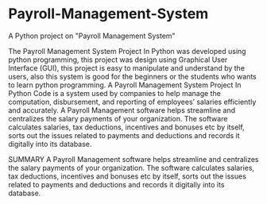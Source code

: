 # Payroll-Management-System
A Python project on "Payroll Management System"

The Payroll Management System Project In Python was developed using python programming, this project was design using Graphical User Interface (GUI), this project is easy to manipulate and understand by the users, also this system is good for the beginners or the students who wants to learn python programming.
A Payroll Management System Project In Python Code is a system used by companies to help manage the computation, disbursement, and reporting of employees’ salaries efficiently and accurately. A Payroll Management software helps streamline and centralizes the salary payments of your organization. The software calculates salaries, tax deductions, incentives and bonuses etc by itself, sorts out the issues related to payments and deductions and records it digitally into its database.




SUMMARY
A Payroll Management software helps streamline and centralizes the salary payments of your organization. The software calculates salaries, tax deductions, incentives and bonuses etc by itself, sorts out the issues related to payments and deductions and records it digitally into its database.
